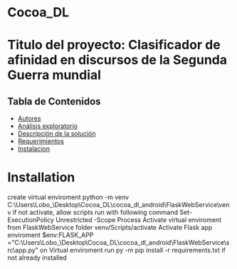 # Cocoa_DL
# Titulo del proyecto: Clasificador de afinidad en discursos de la Segunda Guerra mundial

## Tabla de Contenidos
* [Autores](#autores)
* [Análisis exploratorio](#análisis-exploratorio)
* [Descripción de la solución](#descripción-de-la-solución)
* [Requerimientos](#requerimientos)
* [Instalacion](#instalación)


# Installation
create virtual enviroment python -m venv C:\Users\Lobo_\Desktop\Cocoa_DL\cocoa_dl_android\FlaskWebService\venv
if not activate, allow scripts run with following command
Set-ExecutionPolicy Unrestricted -Scope Process
Activate virtual enviroment from FlaskWebService folder venv/Scripts/activate
Activate Flask app enviroment $env:FLASK_APP ="C:\Users\Lobo_\Desktop\Cocoa_DL\cocoa_dl_android\FlaskWebService\src\app.py"
on Virtual enviroment run py -m pip install -r requirements.txt if not already installed

